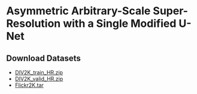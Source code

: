 # Asymmetric Arbitrary-Scale Super-Resolution with a Single Modified U-Net

## Download Datasets

* [DIV2K_train_HR.zip](http://data.vision.ee.ethz.ch/cvl/DIV2K/DIV2K_train_HR.zip)
* [DIV2K_valid_HR.zip](http://data.vision.ee.ethz.ch/cvl/DIV2K/DIV2K_valid_HR.zip)
* [Flickr2K.tar](https://cv.snu.ac.kr/research/EDSR/Flickr2K.tar)
